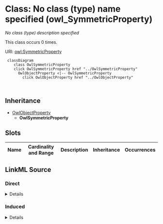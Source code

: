 

# Class: No class (type) name specified (owl_SymmetricProperty)


_No class (type) description specified_






This class occurs 0 times.


URI: [owl:SymmetricProperty](http://www.w3.org/2002/07/owl#SymmetricProperty)






```mermaid
 classDiagram
    class OwlSymmetricProperty
    click OwlSymmetricProperty href "../OwlSymmetricProperty"
      OwlObjectProperty <|-- OwlSymmetricProperty
        click OwlObjectProperty href "../OwlObjectProperty"
      
      
```





## Inheritance
* [OwlObjectProperty](../classes/OwlObjectProperty.md)
    * **OwlSymmetricProperty**



## Slots

| Name | Cardinality and Range | Description | Inheritance | Occurrences |
| ---  | --- | --- | --- | --- |














## LinkML Source

<!-- TODO: investigate https://stackoverflow.com/questions/37606292/how-to-create-tabbed-code-blocks-in-mkdocs-or-sphinx -->

### Direct

<details>

```yaml
name: owl_SymmetricProperty
conforms_to: No schema conformance document specified
annotations:
  count:
    tag: count
    value: 0
description: No class (type) description specified
title: No class (type) name specified
from_schema: fio-kg
rank: 1000
is_a: owl_ObjectProperty
class_uri: owl:SymmetricProperty

```
</details>

### Induced

<details>

```yaml
name: owl_SymmetricProperty
conforms_to: No schema conformance document specified
annotations:
  count:
    tag: count
    value: 0
description: No class (type) description specified
title: No class (type) name specified
from_schema: fio-kg
rank: 1000
is_a: owl_ObjectProperty
class_uri: owl:SymmetricProperty

```
</details>